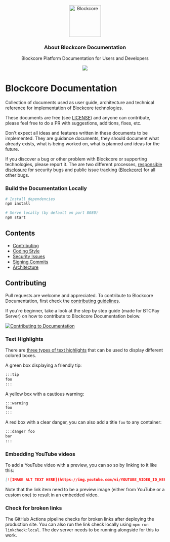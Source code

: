 <p align="center">
  <p align="center">
    <img src="https://avatars3.githubusercontent.com/u/53176002?s=200&v=4" height="100" alt="Blockcore" />
  </p>
  <h3 align="center">
    About Blockcore Documentation
  </h3>
  <p align="center">
    Blockcore Platform Documentation for Users and Developers
  </p>
  <p align="center">
      <a href="https://github.com/block-core/documentation/actions"><img src="https://github.com/block-core/documentation/workflows/Build%20and%20Release%20Documentation/badge.svg?branch=dev" /></a>
  </p>
</p>

# Blockcore Documentation

Collection of documents used as user guide, architecture and technical reference for implementation of Blockcore technologies.

These documents are free (see [LICENSE](LICENSE)) and anyone can contribute, please feel free to do a PR with suggestions, additions, fixes, etc.

Don't expect all ideas and features written in these documents to be implemented. They are guidance documents, they should
document what already exists, what is being worked on, what is planned and ideas for the future.

If you discover a bug or other problem with Blockcore or supporting technologies, please report it. The are two different processes, 
[responsible disclosure](SECURITY-ISSUES.md) for security bugs and public issue tracking ([Blockcore](https://github.com/block-core/blockcore/issues)) for all other bugs.

### Build the Documentation Locally

```sh
# Install dependencies
npm install

# Serve locally (by default on port 8080)
npm start
```

## Contents

* [Contributing](CONTRIBUTING.md)
* [Coding Style](CODING-STYLE.md)
* [Security Issues](SECURITY-ISSUES.md)
* [Signing Commits](signing-commits.md)
* [Architecture](architecture/)

## Contributing

Pull requests are welcome and appreciated. To contribute to Blockcore Documentation, first check the [contributing guidelines](docs/Contribute.md).

If you're beginner, take a look at the step by step guide (made for BTCPay Server) on how to contribute to Blockcore Documentation below.

[![Contributing to Documentation](https://img.youtube.com/vi/bSDROcdSSWw/mqdefault.jpg)](https://www.youtube.com/watch?v=bSDROcdSSWw "How BTCPay Server Works")

### Text Highlights

There are [three types of text highlights](https://vuepress.vuejs.org/guide/markdown.html#custom-containers) that can be used to display different colored boxes.

A green box displaying a friendly tip:

```md
:::tip
foo
:::
```

A yellow box with a cautious warning:

```md
:::warning
foo
:::
```

A red box with a clear danger, you can also add a title `foo` to any container:

```md
:::danger foo
bar
:::
```

### Embedding YouTube videos

To add a YouTube video with a preview, you can so so by linking to it like this:

```md
[![IMAGE ALT TEXT HERE](https://img.youtube.com/vi/YOUTUBE_VIDEO_ID_HERE/mqdefault.jpg)](https://www.youtube.com/watch?v=YOUTUBE_VIDEO_ID_HERE)
```

Note that the link item need to be a preview image (either from YouTube or a custom one) to result in an embedded video.

### Check for broken links

The GitHub Actions pipeline checks for broken links after deploying the production site.
You can also run the link check locally using `npm run linkcheck:local`.
The dev server needs to be running alongside for this to work.
